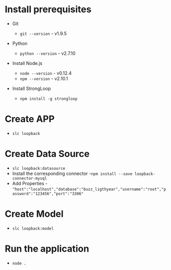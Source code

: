 # Install prerequisites
* Git
  - `git --version` - v1.9.5
* Python 
  - `python --version` - v2.7.10

* Install Node.js
  - `node --version` - v0.12.4
  - `npm --version` - v2.10.1

* Install StrongLoop
  - `npm install -g strongloop`

# Create APP
* `slc loopback`

# Create Data Source
* `slc loopback:datasource`
* Install the corresponding connector
    -`npm install --save loopback-connector-mysql`
* Add Properties 
    -`"host":"localhost","database":"buzz_ligthyear","username":"root","password":"123456","port":"3306"`

# Create Model
* `slc loopback:model`

# Run the application
* `node .`
